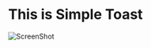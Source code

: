 # This is Simple Toast

![ScreenShot](https://github.com/moeslimdecoded/Toast/blob/master/simple-toasts.png})
